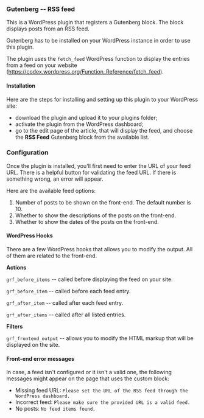### Gutenberg -- RSS feed

This is a WordPress plugin that registers a Gutenberg block. The block displays posts from an RSS feed.

Gutenberg has to be installed on your WordPress instance in order to use this plugin. 

The plugin uses the `fetch_feed` WordPress function to display the entries from a feed on your website (https://codex.wordpress.org/Function_Reference/fetch_feed).

#### Installation

Here are the steps for installing and setting up this plugin to your WordPress site:
 - download the plugin and upload it to your plugins folder;
 - activate the plugin from the WordPress dashboard;
 - go to the edit page of the article, that will display the feed, and choose the **RSS Feed** Gutenberg block from the available list.

### Configuration

Once the plugin is installed, you'll first need to enter the URL of your feed URL. There is a helpful button for validating the feed URL. If there is something wrong, an error will appear.

Here are the available feed options:
 1. Number of posts to be shown on the front-end. The default number is 10.
 1. Whether to show the descriptions of the posts on the front-end.
 1. Whether to show the dates of the posts on the front-end.

#### WordPress Hooks

There are a few WordPress hooks that allows you to modify the output. All of them are related to the front-end.

**Actions**

`grf_before_items` -- called before displaying the feed on your site.

`grf_before_item` -- called before each feed entry.

`grf_after_item` -- called after each feed entry.

`grf_after_items` -- called after all listed entries.

**Filters**

`grf_frontend_output` -- allows you to modify the HTML markup that will be displayed on the site.

#### Front-end error messages

In case, a feed isn't configured or it isn't a valid one, the following messages might appear on the page that uses the custom block:
 - Missing feed URL: `Please set the URL of the RSS feed through the WordPress dashboard.`
 - Incorrect feed: `Please make sure the provided URL is a valid feed.`
 - No posts: `No feed items found.`